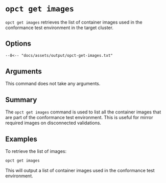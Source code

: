 # `opct get images`

`opct get images` retrieves the list of container images used in the conformance test environment in the target cluster.

## Options

```txt
--8<-- "docs/assets/output/opct-get-images.txt"
```

## Arguments

This command does not take any arguments.

## Summary

The `opct get images` command is used to list all the container images that are part of the conformance test environment. This is useful for mirror required images on disconnected validations.

## Examples

To retrieve the list of images:

```sh
opct get images
```

This will output a list of container images used in the conformance test environment.

